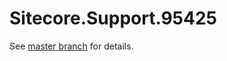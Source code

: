 # Sitecore.Support.95425

See [master branch](https://github.com/sitecoresupport/Sitecore.Support.95425) for details.